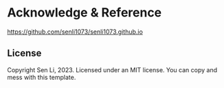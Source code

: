 # Acknowledge & Reference
https://github.com/senli1073/senli1073.github.io

## License

Copyright Sen Li, 2023. Licensed under an MIT license. You can copy and mess with this template.

